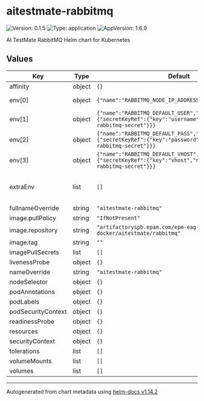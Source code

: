 # aitestmate-rabbitmq

![Version: 0.1.5](https://img.shields.io/badge/Version-0.1.5-informational?style=flat-square) ![Type: application](https://img.shields.io/badge/Type-application-informational?style=flat-square) ![AppVersion: 1.6.9](https://img.shields.io/badge/AppVersion-1.6.9-informational?style=flat-square)

AI TestMate RabbitMQ Helm chart for Kubernetes

## Values

| Key | Type | Default | Description |
|-----|------|---------|-------------|
| affinity | object | `{}` |  |
| env[0] | object | `{"name":"RABBITMQ_NODE_IP_ADDRESS","value":"0.0.0.0"}` | listen on all interfaces |
| env[1] | object | `{"name":"RABBITMQ_DEFAULT_USER","valueFrom":{"secretKeyRef":{"key":"username","name":"aitestmate-rabbitmq-secret"}}}` | default user |
| env[2] | object | `{"name":"RABBITMQ_DEFAULT_PASS","valueFrom":{"secretKeyRef":{"key":"password","name":"aitestmate-rabbitmq-secret"}}}` | default password |
| env[3] | object | `{"name":"RABBITMQ_DEFAULT_VHOST","valueFrom":{"secretKeyRef":{"key":"vhost","name":"aitestmate-rabbitmq-secret"}}}` | default vhost |
| extraEnv | list | `[]` | Additional environment passed into container |
| fullnameOverride | string | `"aitestmate-rabbitmq"` |  |
| image.pullPolicy | string | `"IfNotPresent"` |  |
| image.repository | string | `"artifactoryspb.epam.com/epm-eag-docker/aitestmate/rabbitmq"` |  |
| image.tag | string | `""` |  |
| imagePullSecrets | list | `[]` |  |
| livenessProbe | object | `{}` |  |
| nameOverride | string | `"aitestmate-rabbitmq"` |  |
| nodeSelector | object | `{}` |  |
| podAnnotations | object | `{}` |  |
| podLabels | object | `{}` |  |
| podSecurityContext | object | `{}` |  |
| readinessProbe | object | `{}` |  |
| resources | object | `{}` |  |
| securityContext | object | `{}` |  |
| tolerations | list | `[]` |  |
| volumeMounts | list | `[]` |  |
| volumes | list | `[]` |  |

----------------------------------------------
Autogenerated from chart metadata using [helm-docs v1.14.2](https://github.com/norwoodj/helm-docs/releases/v1.14.2)
